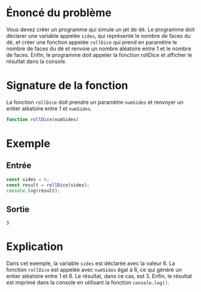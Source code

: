 # Énoncé du problème

Vous devez créer un programme qui simule un jet de dé. Le programme doit déclarer une variable appelée `sides`, qui représente le nombre de faces du dé, et créer une fonction appelée `rollDice` qui prend en paramètre le nombre de faces du dé et renvoie un nombre aléatoire entre 1 et le nombre de faces. Enfin, le programme doit appeler la fonction rollDice et afficher le résultat dans la console.

# Signature de la fonction

La fonction `rollDice` doit prendre un paramètre `numSides` et renvoyer un entier aléatoire entre 1 et `numSides`.

```javascript
function rollDice(numSides)
```

# Exemple

## Entrée

```javascript
const sides = 6;
const result = rollDice(sides);
console.log(result);
```

## Sortie

```
3
```

# Explication

Dans cet exemple, la variable `sides` est déclarée avec la valeur 6. La fonction `rollDice` est appelée avec `numSides` égal à 6, ce qui génère un entier aléatoire entre 1 et 6. Le résultat, dans ce cas, est 3. Enfin, le résultat est imprimé dans la console en utilisant la fonction `console.log()`.